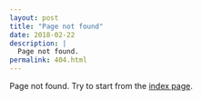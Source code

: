 ```yaml
---
layout: post
title: "Page not found"
date: 2018-02-22
description: |
  Page not found.
permalink: 404.html
---
```


Page not found.
Try to start from the <a href="/">index page</a>.

